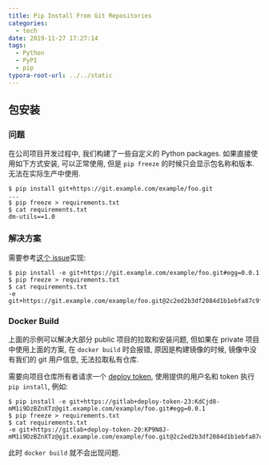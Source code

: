 ```yaml
---
title: Pip Install From Git Repositories
categories:
  - tech
date: 2019-11-27 17:27:14
tags:
  - Python
  - PyPI
  - pip
typora-root-url: ../../static
---
```


## 包安装

### 问题

在公司项目开发过程中, 我们构建了一些自定义的 Python packages. 如果直接使用如下方式安装, 可以正常使用, 但是 `pip freeze` 的时候只会显示包名称和版本. 无法在实际生产中使用.

```shell
$ pip install git+https://git.example.com/example/foo.git
...
$ pip freeze > requirements.txt
$ cat requirements.txt
dm-utils==1.0
```

### 解决方案

需要参考[这个 issue](https://github.com/pypa/pip/issues/335#issuecomment-1774484)实现:

```shell
$ pip install -e git+https://git.example.com/example/foo.git#egg=0.0.1
$ pip freeze > requirements.txt
$ cat requirements.txt
-e git+https://git.example.com/example/foo.git@2c2ed2b3df2084d1b1ebfa87c9fe703072eded7b#egg=dm_utils
```

### Docker Build

上面的示例可以解决大部分 public 项目的拉取和安装问题, 但如果在 private 项目中使用上面的方案, 在 `docker build` 时会报错, 原因是构建镜像的时候, 镜像中没有我们的 git 用户信息, 无法拉取私有仓库.

需要向项目仓库所有者请求一个 [deploy token](https://docs.gitlab.com/ee/user/project/deploy_tokens/), 使用提供的用户名和 token 执行 `pip install`, 例如:

```shell
$ pip install -e git+https://gitlab+deploy-token-23:KdCjd8-mM1i9DzBZnXTz@git.example.com/example/foo.git#egg=0.0.1
$ pip freeze > requirements.txt
$ cat requirements.txt
-e git+https://gitlab+deploy-token-20:KP9N8J-mM1i9DzBZnXTz@git.example.com/example/foo.git@2c2ed2b3df2084d1b1ebfa87c9fe703072eded7b#egg=dm_utils
```

此时 `docker build` 就不会出现问题.
